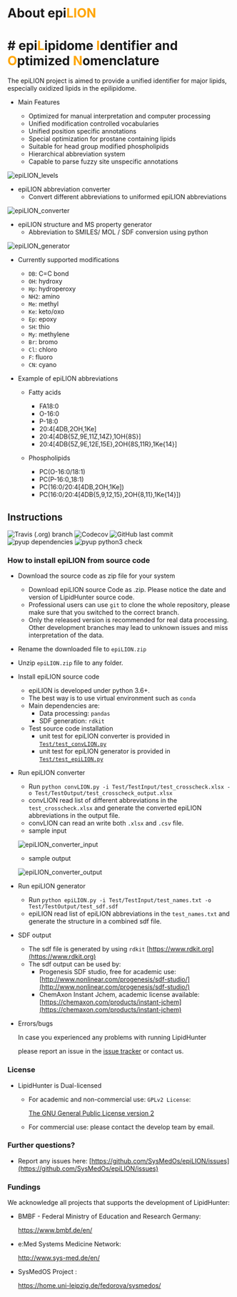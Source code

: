 # About epi<span style="color:orange">LION</span> #
# # epi<span style="color:orange">L</span>ipidome <span style="color:orange">I</span>dentifier and <span style="color:orange">O</span>ptimized <span style="color:orange">N</span>omenclature #

The epiLION project is aimed to provide a unified identifier for major lipids, especially oxidized lipids
in the epilipidome.

* Main Features

    + Optimized for manual interpretation and computer processing
    + Unified modification controlled vocabularies
    + Unified position specific annotations
    + Special optimization for prostane containing lipids
    + Suitable for head group modified phospholipids
    + Hierarchical abbreviation system  
    + Capable to parse fuzzy site unspecific annotations

![epiLION_levels](doc/images/epiLION_levels.png)
    
* epiLION abbreviation converter
    + Convert different abbreviations to uniformed epiLION abbreviations

![epiLION_converter](doc/images/fig_converter.png)

* epiLION structure and MS property generator
    + Abbreviation to SMILES/ MOL / SDF conversion using python

![epiLION_generator](doc/images/fig_generator.png)

* Currently supported modifications

    + `DB`: C=C bond
    + `OH`: hydroxy
    + `Hp`: hydroperoxy
    + `NH2`: amino
    + `Me`: methyl
    + `Ke`: keto/oxo
    + `Ep`: epoxy
    + `SH`: thio
    + `My`: methylene
    + `Br`: bromo
    + `Cl`: chloro
    + `F`: fluoro
    + `CN`: cyano

* Example of epiLION abbreviations
    
    + Fatty acids
        - FA18:0
        - O-16:0
        - P-18:0
        - 20:4[4DB,2OH,1Ke]
        - 20:4[4DB{5Z,9E,11Z,14Z},1OH{8S}]
        - 20:4[4DB{5Z,9E,12E,15E},2OH{8S,11R},1Ke{14}]
        
    + Phospholipids
        - PC(O-16:0/18:1)
        - PC(P-16:0_18:1)
        - PC(16:0/20:4[4DB,2OH,1Ke])
        - PC(16:0/20:4[4DB{5,9,12,15},2OH{8,11},1Ke{14}]) 

## Instructions ##
![Travis (.org) branch](https://img.shields.io/travis/SysMedOs/epiLION/master.svg?style=flat-square)
![Codecov](https://img.shields.io/codecov/c/github/SysMedOs/epiLION.svg?style=flat-square)
![GitHub last commit](https://img.shields.io/github/last-commit/SysMedOs/epiLION.svg?style=flat-square)
![pyup dependencies](https://pyup.io/repos/github/SysMedOs/epiLION/shield.svg)
![pyup python3 check](https://pyup.io/repos/github/SysMedOs/epiLION/python-3-shield.svg)
### How to install epiLION from source code ###
* Download the source code as zip file for your system
    + Download epiLION source Code as .zip. Please notice the date and version of LipidHunter source code.
    + Professional users can use `git` to clone the whole repository, please make sure that you switched to the correct branch.
    + Only the released version is recommended for real data processing. Other development branches may lead to unknown issues and miss interpretation of the data.

* Rename the downloaded file to `epiLION.zip`
* Unzip `epiLION.zip` file to any folder.

* Install epiLION source code

    + epiLION is developed under python 3.6+.
    + The best way is to use virtual environment such as `conda`
    + Main dependencies are:
        - Data processing: `pandas`
        - SDF generation: `rdkit`
    + Test source code installation
        - unit test for epiLION converter is provided in [`Test/test_convLION.py`](Test/test_convLION.py)
        - unit test for epiLION generator is provided in [`Test/test_epiLION.py`](Test/test_epiLION.py)

* Run epiLION converter
    + Run `python convLION.py -i Test/TestInput/test_crosscheck.xlsx -o Test/TestOutput/test_crosscheck_output.xlsx` 
    + convLION read list of different abbreviations in the `test_crosscheck.xlsx` 
    and generate the converted epiLION abbreviations in the output file.
    + convLION can read an write both `.xlsx` and `.csv` file.
    + sample input
    
    ![epiLION_converter_input](doc/images/inLION.PNG)
    + sample output
    
    ![epiLION_converter_output](doc/images/outLION.PNG)
            
* Run epiLION generator
    + Run `python epiLION.py -i Test/TestInput/test_names.txt -o Test/TestOutput/test_sdf.sdf` 
    + epiLION read list of epiLION abbreviations in the `test_names.txt` 
    and generate the structure in a combined sdf file.

* SDF output

    + The sdf file is generated by using `rdkit` [https://www.rdkit.org](https://www.rdkit.org)
    + The sdf output can be used by:
        - Progenesis SDF studio, free for academic use:
        [http://www.nonlinear.com/progenesis/sdf-studio/](http://www.nonlinear.com/progenesis/sdf-studio/)
        - ChemAxon Instant Jchem, academic license available: 
        [https://chemaxon.com/products/instant-jchem](https://chemaxon.com/products/instant-jchem)
        
* Errors/bugs
  
    In case you experienced any problems with running LipidHunter
    
    please report an issue in the [issue tracker](https://github.com/SysMedOs/epiLION/issues) or contact us.

### License ###

+ LipidHunter is Dual-licensed
    * For academic and non-commercial use: `GPLv2 License`: 
    
        [The GNU General Public License version 2](https://www.gnu.org/licenses/old-licenses/gpl-2.0.en.html)

    * For commercial use: please contact the develop team by email.

### Further questions? ###

* Report any issues here: [https://github.com/SysMedOs/epiLION/issues](https://github.com/SysMedOs/epiLION/issues)


### Fundings ###
We acknowledge all projects that supports the development of LipidHunter:

+ BMBF - Federal Ministry of Education and Research Germany:

    https://www.bmbf.de/en/

+ e:Med Systems Medicine Network:

    http://www.sys-med.de/en/

+ SysMedOS Project : 

    https://home.uni-leipzig.de/fedorova/sysmedos/
